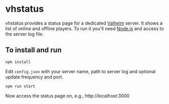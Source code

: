 # vhstatus
vhstatus provides a status page for a dedicated [Valheim](http://valheimgame.com) server. 
It shows a list of online and offline players. To run it you'll need [Node.js](https://nodejs.org/en/) and access to the server log file.

## To install and run

```
npm install 
```

Edit `config.json` with your server name, path to server log and optional update frequency and port.

```
npm run start
```

Now access the status page on, e.g., http://localhost:3000

